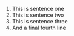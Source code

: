 1. This is sentence one
2. This is sentence two
3. This is sentence three
4. And a final fourth line
